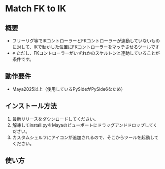 # Match FK to IK

## 概要

- フリーリグ等でIKコントローラーとFKコントローラーが連動していないものに対して、IKで動かした位置にFKコントローラーをマッチさせるツールです
- ※ ただし、FKコントローラーがいずれかのスケルトンと連動していることが条件です。

## 動作要件

- Maya2025以上（使用しているPySideがPySide6なため）

## インストール方法

1. 最新リリースをダウンロードしてください。
2. 解凍してinstall.pyをMayaのビューポートにドラッグアンドドロップしてください。
3. カスタムシェルフにアイコンが追加されるので、そこからツールを起動してください。

## 使い方


